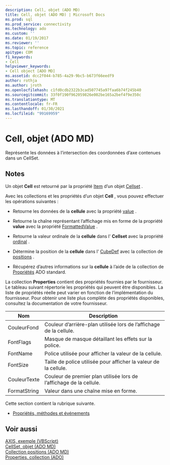 ```yaml
---
description: Cell, objet (ADO MD)
title: Cell, objet (ADO MD) | Microsoft Docs
ms.prod: sql
ms.prod_service: connectivity
ms.technology: ado
ms.custom: ''
ms.date: 01/19/2017
ms.reviewer: ''
ms.topic: reference
apitype: COM
f1_keywords:
- Cell
helpviewer_keywords:
- Cell object [ADO MD]
ms.assetid: dcc2f044-b785-4a29-9bc5-b673f66eedf9
author: rothja
ms.author: jroth
ms.openlocfilehash: c1fd0cdb2322b3cad507745a97faa6b74f245b40
ms.sourcegitcommit: 33f0f190f962059826e002be165a2bef4f9e350c
ms.translationtype: MT
ms.contentlocale: fr-FR
ms.lasthandoff: 01/30/2021
ms.locfileid: "99169959"
---
```

# <a name="cell-object-ado-md"></a>Cell, objet (ADO MD)
Représente les données à l’intersection des coordonnées d’axe contenues dans un CellSet.  
  
## <a name="remarks"></a>Notes  
 Un objet **Cell** est retourné par la propriété [Item](./item-property-ado-md-cellset.md) d’un objet [Cellset](./cellset-object-ado-md.md) .  
  
 Avec les collections et les propriétés d’un objet **Cell** , vous pouvez effectuer les opérations suivantes :  
  
-   Retourne les données de la **cellule** avec la propriété [value](./value-property-ado-md.md) .  
  
-   Retourne la chaîne représentant l’affichage mis en forme de la propriété **value** avec la propriété [FormattedValue](./formattedvalue-property-ado-md.md) .  
  
-   Retourne la valeur ordinale de la **cellule** dans l' **Cellset** avec la propriété [ordinal](./ordinal-property-ado-md-cell.md) .  
  
-   Détermine la position de la **cellule** dans l' [CubeDef](./cubedef-object-ado-md.md) avec la collection de [positions](./positions-collection-ado-md.md) .  
  
-   Récupérez d’autres informations sur la **cellule** à l’aide de la collection de [Propriétés](../ado-api/properties-collection-ado.md) ADO standard.  
  
 La collection **Properties** contient des propriétés fournies par le fournisseur. Le tableau suivant répertorie les propriétés qui peuvent être disponibles. La liste de propriétés réelle peut varier en fonction de l’implémentation du fournisseur. Pour obtenir une liste plus complète des propriétés disponibles, consultez la documentation de votre fournisseur.  
  
|Nom|Description|  
|----------|-----------------|  
|CouleurFond|Couleur d’arrière-plan utilisée lors de l’affichage de la cellule.|  
|FontFlags|Masque de masque détaillant les effets sur la police.|  
|FontName|Police utilisée pour afficher la valeur de la cellule.|  
|FontSize|Taille de police utilisée pour afficher la valeur de la cellule.|  
|CouleurTexte|Couleur de premier plan utilisée lors de l’affichage de la cellule.|  
|FormatString|Valeur dans une chaîne mise en forme.|  
  
 Cette section contient la rubrique suivante.  
  
-   [Propriétés, méthodes et événements](./cell-object-properties-methods-and-events.md)  
  
## <a name="see-also"></a>Voir aussi  
 [AXIS, exemple (VBScript)](./axis-example-vbscript.md)   
 [CellSet, objet (ADO MD)](./cellset-object-ado-md.md)   
 [Collection positions (ADO MD)](./positions-collection-ado-md.md)   
 [Properties, collection (ADO)](../ado-api/properties-collection-ado.md)